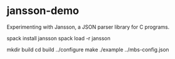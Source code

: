 # jansson-demo

Experimenting with Jansson, a JSON parser library for C programs.

spack install jansson
spack load -r jansson

mkdir build
cd build
../configure
make
./example ../mbs-config.json
